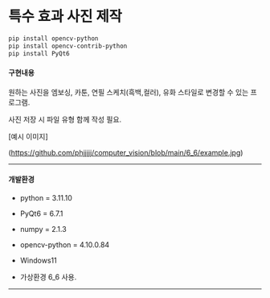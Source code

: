 # 특수 효과 사진 제작

``` bash
pip install opencv-python
pip install opencv-contrib-python
pip install PyQt6
```

#### 구현내용

원하는 사진을 엠보싱, 카툰, 연필 스케치(흑백,컬러), 유화 스타일로 변경할 수 있는 프로그램.

사진 저장 시 파일 유형 함께 작성 필요.


[예시 이미지]

(https://github.com/phjjjjj/computer_vision/blob/main/6_6/example.jpg)

---

#### 개발환경

- python = 3.11.10

- PyQt6 = 6.7.1

- numpy = 2.1.3

- opencv-python = 4.10.0.84

- Windows11

- 가상환경 6_6 사용.

---